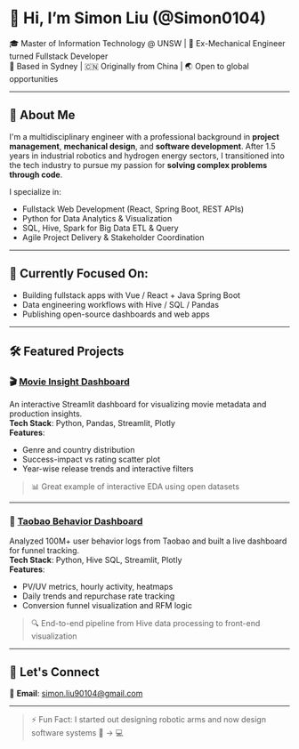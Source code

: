# 👋 Hi, I’m Simon Liu (@Simon0104)

🎓 Master of Information Technology @ UNSW | 💼 Ex-Mechanical Engineer turned Fullstack Developer  
📍 Based in Sydney | 🇨🇳 Originally from China | 🌏 Open to global opportunities

---

## 🚀 About Me

I'm a multidisciplinary engineer with a professional background in **project management**, **mechanical design**, and **software development**. After 1.5 years in industrial robotics and hydrogen energy sectors, I transitioned into the tech industry to pursue my passion for **solving complex problems through code**.

I specialize in:
- Fullstack Web Development (React, Spring Boot, REST APIs)
- Python for Data Analytics & Visualization
- SQL, Hive, Spark for Big Data ETL & Query
- Agile Project Delivery & Stakeholder Coordination

---

## 🧠 Currently Focused On:

- Building fullstack apps with Vue / React + Java Spring Boot
- Data engineering workflows with Hive / SQL / Pandas
- Publishing open-source dashboards and web apps

---

## 🛠️ Featured Projects

### 🎬 [Movie Insight Dashboard](https://github.com/Simon0104/movie-insight-dashboard)
An interactive Streamlit dashboard for visualizing movie metadata and production insights.  
**Tech Stack**: Python, Pandas, Streamlit, Plotly  
**Features**:
- Genre and country distribution
- Success-impact vs rating scatter plot
- Year-wise release trends and interactive filters

> 📊 Great example of interactive EDA using open datasets

---

### 🛒 [Taobao Behavior Dashboard](https://github.com/Simon0104/taobao-behavior-dashboard)
Analyzed 100M+ user behavior logs from Taobao and built a live dashboard for funnel tracking.  
**Tech Stack**: Python, Hive SQL, Streamlit, Plotly  
**Features**:
- PV/UV metrics, hourly activity, heatmaps
- Daily trends and repurchase rate tracking
- Conversion funnel visualization and RFM logic

> 🔍 End-to-end pipeline from Hive data processing to front-end visualization


---

## 💬 Let's Connect

📧 **Email**: [simon.liu90104@gmail.com](mailto:simon.liu90104@gmail.com)  

---

> ⚡ Fun Fact: I started out designing robotic arms and now design software systems 🤖 → 💻

